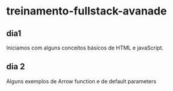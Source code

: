 # treinamento-fullstack-avanade


## dia1
 Iniciamos com alguns conceitos básicos de HTML e javaScript.

## dia 2 
 Alguns exemplos de Arrow function e de default parameters